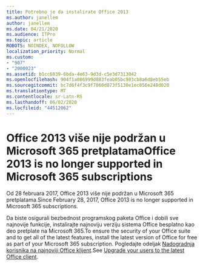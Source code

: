 ```yaml
---
title: Potrebno je da instalirate Office 2013
ms.author: janellem
author: janellem
ms.date: 04/21/2020
ms.audience: ITPro
ms.topic: article
ROBOTS: NOINDEX, NOFOLLOW
localization_priority: Normal
ms.custom:
- "907"
- "2000023"
ms.assetid: b1cc6839-6bda-4e63-9d3d-c5e3d7313042
ms.openlocfilehash: 904f1a086999d883feab05bc983cb8a6d8eb55eb
ms.sourcegitcommit: bc7d6f4f3c9f7060d073f5130e1ec856e248d020
ms.translationtype: MT
ms.contentlocale: sr-Latn-RS
ms.lasthandoff: 06/02/2020
ms.locfileid: "44512062"
---
```

# <a name="office-2013-is-no-longer-supported-in-microsoft-365-subscriptions"></a><span data-ttu-id="b5fd1-102">Office 2013 više nije podržan u Microsoft 365 pretplatama</span><span class="sxs-lookup"><span data-stu-id="b5fd1-102">Office 2013 is no longer supported in Microsoft 365 subscriptions</span></span>

<span data-ttu-id="b5fd1-103">Od 28 februara 2017, Office 2013 više nije podržan u Microsoft 365 pretplatama.</span><span class="sxs-lookup"><span data-stu-id="b5fd1-103">Since February 28, 2017, Office 2013 is no longer supported in Microsoft 365 subscriptions.</span></span>
  
<span data-ttu-id="b5fd1-104">Da biste osigurali bezbednost programskog paketa Office i dobili sve najnovije funkcije, instalirajte najnoviju verziju sistema Office besplatno kao deo pretplate na Microsoft 365.</span><span class="sxs-lookup"><span data-stu-id="b5fd1-104">To ensure the security of your Office suite and to get all of the latest features, install the latest version of Office for free as part of your Microsoft 365 subscription.</span></span> <span data-ttu-id="b5fd1-105">Pogledajte odeljak [Nadogradnja korisnika na najnoviji Office klijent](https://docs.microsoft.com/microsoft-365/admin/setup/upgrade-users-to-latest-office-client).</span><span class="sxs-lookup"><span data-stu-id="b5fd1-105">See [Upgrade your users to the latest Office client](https://docs.microsoft.com/microsoft-365/admin/setup/upgrade-users-to-latest-office-client).</span></span>
  